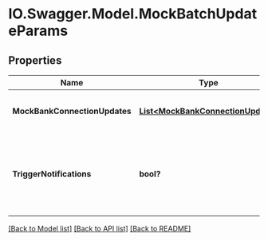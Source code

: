 # IO.Swagger.Model.MockBatchUpdateParams
## Properties

Name | Type | Description | Notes
------------ | ------------- | ------------- | -------------
**MockBankConnectionUpdates** | [**List&lt;MockBankConnectionUpdate&gt;**](MockBankConnectionUpdate.md) | List of mock bank connection updates | 
**TriggerNotifications** | **bool?** | Whether this call should trigger the dispatching of notifications. Default is &#39;false&#39;. | [optional] [default to false]

[[Back to Model list]](../README.md#documentation-for-models) [[Back to API list]](../README.md#documentation-for-api-endpoints) [[Back to README]](../README.md)

